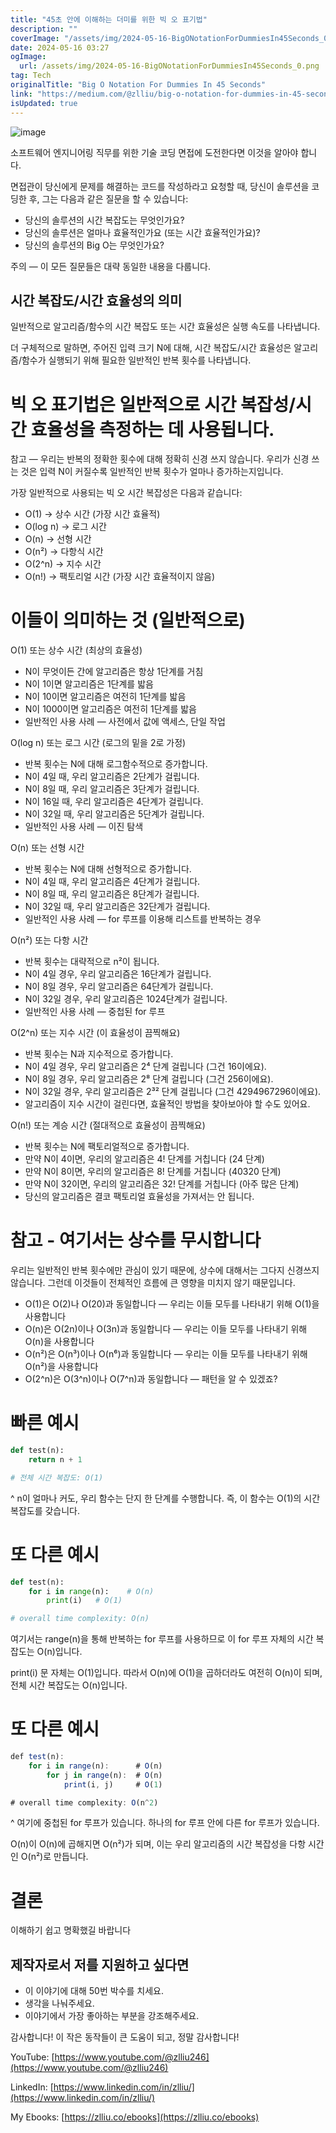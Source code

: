 ```yaml
---
title: "45초 안에 이해하는 더미를 위한 빅 오 표기법"
description: ""
coverImage: "/assets/img/2024-05-16-BigONotationForDummiesIn45Seconds_0.png"
date: 2024-05-16 03:27
ogImage: 
  url: /assets/img/2024-05-16-BigONotationForDummiesIn45Seconds_0.png
tag: Tech
originalTitle: "Big O Notation For Dummies In 45 Seconds"
link: "https://medium.com/@zlliu/big-o-notation-for-dummies-in-45-seconds-9cf9db1b2136"
isUpdated: true
---
```





![image](/assets/img/2024-05-16-BigONotationForDummiesIn45Seconds_0.png)

소프트웨어 엔지니어링 직무를 위한 기술 코딩 면접에 도전한다면 이것을 알아야 합니다.

면접관이 당신에게 문제를 해결하는 코드를 작성하라고 요청할 때, 당신이 솔루션을 코딩한 후, 그는 다음과 같은 질문을 할 수 있습니다:

- 당신의 솔루션의 시간 복잡도는 무엇인가요?
- 당신의 솔루션은 얼마나 효율적인가요 (또는 시간 효율적인가요)?
- 당신의 솔루션의 Big O는 무엇인가요?



주의 — 이 모든 질문들은 대략 동일한 내용을 다룹니다.

## 시간 복잡도/시간 효율성의 의미

일반적으로 알고리즘/함수의 시간 복잡도 또는 시간 효율성은 실행 속도를 나타냅니다.

더 구체적으로 말하면, 주어진 입력 크기 N에 대해, 시간 복잡도/시간 효율성은 알고리즘/함수가 실행되기 위해 필요한 일반적인 반복 횟수를 나타냅니다.



# 빅 오 표기법은 일반적으로 시간 복잡성/시간 효율성을 측정하는 데 사용됩니다.

참고 — 우리는 반복의 정확한 횟수에 대해 정확히 신경 쓰지 않습니다. 우리가 신경 쓰는 것은 입력 N이 커질수록 일반적인 반복 횟수가 얼마나 증가하는지입니다.

가장 일반적으로 사용되는 빅 오 시간 복잡성은 다음과 같습니다:

- O(1) → 상수 시간 (가장 시간 효율적)
- O(log n) → 로그 시간
- O(n) → 선형 시간
- O(n²) → 다항식 시간
- O(2^n) → 지수 시간
- O(n!) → 팩토리얼 시간 (가장 시간 효율적이지 않음)



# 이들이 의미하는 것 (일반적으로)

O(1) 또는 상수 시간 (최상의 효율성)

- N이 무엇이든 간에 알고리즘은 항상 1단계를 거침
- N이 1이면 알고리즘은 1단계를 밟음
- N이 10이면 알고리즘은 여전히 1단계를 밟음
- N이 1000이면 알고리즘은 여전히 1단계를 밟음
- 일반적인 사용 사례 — 사전에서 값에 액세스, 단일 작업

O(log n) 또는 로그 시간 (로그의 밑을 2로 가정)



- 반복 횟수는 N에 대해 로그함수적으로 증가합니다.
- N이 4일 때, 우리 알고리즘은 2단계가 걸립니다.
- N이 8일 때, 우리 알고리즘은 3단계가 걸립니다.
- N이 16일 때, 우리 알고리즘은 4단계가 걸립니다.
- N이 32일 때, 우리 알고리즘은 5단계가 걸립니다.
- 일반적인 사용 사례 — 이진 탐색

O(n) 또는 선형 시간

- 반복 횟수는 N에 대해 선형적으로 증가합니다.
- N이 4일 때, 우리 알고리즘은 4단계가 걸립니다.
- N이 8일 때, 우리 알고리즘은 8단계가 걸립니다.
- N이 32일 때, 우리 알고리즘은 32단계가 걸립니다.
- 일반적인 사용 사례 — for 루프를 이용해 리스트를 반복하는 경우

O(n²) 또는 다항 시간



- 반복 횟수는 대략적으로 n²이 됩니다.
- N이 4일 경우, 우리 알고리즘은 16단계가 걸립니다.
- N이 8일 경우, 우리 알고리즘은 64단계가 걸립니다.
- N이 32일 경우, 우리 알고리즘은 1024단계가 걸립니다.
- 일반적인 사용 사례 — 중첩된 for 루프

O(2^n) 또는 지수 시간 (이 효율성이 끔찍해요)

- 반복 횟수는 N과 지수적으로 증가합니다.
- N이 4일 경우, 우리 알고리즘은 2⁴ 단계 걸립니다 (그건 16이에요).
- N이 8일 경우, 우리 알고리즘은 2⁸ 단계 걸립니다 (그건 256이에요).
- N이 32일 경우, 우리 알고리즘은 2³² 단계 걸립니다 (그건 4294967296이에요).
- 알고리즘이 지수 시간이 걸린다면, 효율적인 방법을 찾아보아야 할 수도 있어요.

O(n!) 또는 계승 시간 (절대적으로 효율성이 끔찍해요)



- 반복 횟수는 N에 팩토리얼적으로 증가합니다.
- 만약 N이 4이면, 우리의 알고리즘은 4! 단계를 거칩니다 (24 단계)
- 만약 N이 8이면, 우리의 알고리즘은 8! 단계를 거칩니다 (40320 단계)
- 만약 N이 32이면, 우리의 알고리즘은 32! 단계를 거칩니다 (아주 많은 단계)
- 당신의 알고리즘은 결코 팩토리얼 효율성을 가져서는 안 됩니다.

# 참고 - 여기서는 상수를 무시합니다

우리는 일반적인 반복 횟수에만 관심이 있기 때문에, 상수에 대해서는 그다지 신경쓰지 않습니다. 그런데 이것들이 전체적인 흐름에 큰 영향을 미치지 않기 때문입니다.

- O(1)은 O(2)나 O(20)과 동일합니다 — 우리는 이들 모두를 나타내기 위해 O(1)을 사용합니다
- O(n)은 O(2n)이나 O(3n)과 동일합니다 — 우리는 이들 모두를 나타내기 위해 O(n)을 사용합니다
- O(n²)은 O(n³)이나 O(n⁶)과 동일합니다 — 우리는 이들 모두를 나타내기 위해 O(n²)을 사용합니다
- O(2^n)은 O(3^n)이나 O(7^n)과 동일합니다 — 패턴을 알 수 있겠죠?



# 빠른 예시

```python
def test(n):
    return n + 1

# 전체 시간 복잡도: O(1)
```

^ n이 얼마나 커도, 우리 함수는 단지 한 단계를 수행합니다. 즉, 이 함수는 O(1)의 시간 복잡도를 갖습니다.

# 또 다른 예시



```python
def test(n):
    for i in range(n):    # O(n)
        print(i)   # O(1)

# overall time complexity: O(n)
```

여기서는 range(n)을 통해 반복하는 for 루프를 사용하므로 이 for 루프 자체의 시간 복잡도는 O(n)입니다.

print(i) 문 자체는 O(1)입니다. 따라서 O(n)에 O(1)을 곱하더라도 여전히 O(n)이 되며, 전체 시간 복잡도는 O(n)입니다.

# 또 다른 예시




```js
def test(n):
    for i in range(n):      # O(n)
        for j in range(n):  # O(n)
            print(i, j)     # O(1)

# overall time complexity: O(n^2)
```

^ 여기에 중첩된 for 루프가 있습니다. 하나의 for 루프 안에 다른 for 루프가 있습니다.

O(n)이 O(n)에 곱해지면 O(n²)가 되며, 이는 우리 알고리즘의 시간 복잡성을 다항 시간인 O(n²)로 만듭니다.

# 결론



이해하기 쉽고 명확했길 바랍니다

## 제작자로서 저를 지원하고 싶다면

- 이 이야기에 대해 50번 박수를 치세요.
- 생각을 나눠주세요.
- 이야기에서 가장 좋아하는 부분을 강조해주세요.

감사합니다! 이 작은 동작들이 큰 도움이 되고, 정말 감사합니다!



YouTube: [https://www.youtube.com/@zlliu246](https://www.youtube.com/@zlliu246)

LinkedIn: [https://www.linkedin.com/in/zlliu/](https://www.linkedin.com/in/zlliu/)

My Ebooks: [https://zlliu.co/ebooks](https://zlliu.co/ebooks)